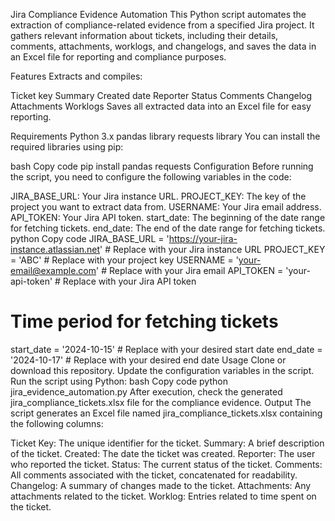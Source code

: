 Jira Compliance Evidence Automation
This Python script automates the extraction of compliance-related evidence from a specified Jira project. It gathers relevant information about tickets, including their details, comments, attachments, worklogs, and changelogs, and saves the data in an Excel file for reporting and compliance purposes.

Features
Extracts and compiles:

Ticket key
Summary
Created date
Reporter
Status
Comments
Changelog
Attachments
Worklogs
Saves all extracted data into an Excel file for easy reporting.

Requirements
Python 3.x
pandas library
requests library
You can install the required libraries using pip:

bash
Copy code
pip install pandas requests
Configuration
Before running the script, you need to configure the following variables in the code:

JIRA_BASE_URL: Your Jira instance URL.
PROJECT_KEY: The key of the project you want to extract data from.
USERNAME: Your Jira email address.
API_TOKEN: Your Jira API token.
start_date: The beginning of the date range for fetching tickets.
end_date: The end of the date range for fetching tickets.
python
Copy code
JIRA_BASE_URL = 'https://your-jira-instance.atlassian.net' # Replace with your Jira instance URL
PROJECT_KEY = 'ABC' # Replace with your project key
USERNAME = 'your-email@example.com' # Replace with your Jira email
API_TOKEN = 'your-api-token' # Replace with your Jira API token

# Time period for fetching tickets

start_date = '2024-10-15' # Replace with your desired start date
end_date = '2024-10-17' # Replace with your desired end date
Usage
Clone or download this repository.
Update the configuration variables in the script.
Run the script using Python:
bash
Copy code
python jira_evidence_automation.py
After execution, check the generated jira_compliance_tickets.xlsx file for the compliance evidence.
Output
The script generates an Excel file named jira_compliance_tickets.xlsx containing the following columns:

Ticket Key: The unique identifier for the ticket.
Summary: A brief description of the ticket.
Created: The date the ticket was created.
Reporter: The user who reported the ticket.
Status: The current status of the ticket.
Comments: All comments associated with the ticket, concatenated for readability.
Changelog: A summary of changes made to the ticket.
Attachments: Any attachments related to the ticket.
Worklog: Entries related to time spent on the ticket.
